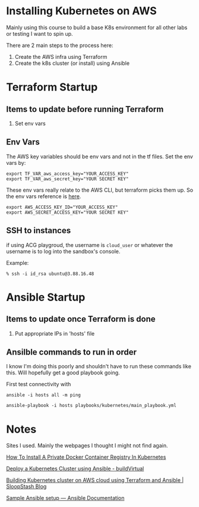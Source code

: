 # Installing Kubernetes on AWS

Mainly using this course to build a base K8s environment for all other labs or testing I want to spin up.

There are 2 main steps to the process here:
1. Create the AWS infra using Terraform
2. Create the k8s cluster (or install) using Ansible

# Terraform Startup

## Items to update before running Terraform
1. Set env vars


## Env Vars

The AWS key variables should be env vars and not in the tf files. Set the env vars by:

```
export TF_VAR_aws_access_key="YOUR_ACCESS_KEY"
export TF_VAR_aws_secret_key="YOUR SECRET KEY"
```

These env vars really relate to the AWS CLI, but terraform picks them up. So the env vars reference is [here](https://docs.aws.amazon.com/cli/latest/userguide/cli-configure-envvars.html).
```
export AWS_ACCESS_KEY_ID="YOUR_ACCESS_KEY"
export AWS_SECRET_ACCESS_KEY="YOUR SECRET KEY"
```

## SSH to instances
if using ACG playgroud, the username is `cloud_user` or whatever the username is to log into the sandbox's console.

Example:
```
% ssh -i id_rsa ubuntu@3.88.16.48
```

# Ansible Startup

## Items to update once Terraform is done
1. Put appropriate IPs in 'hosts' file

## Ansilble commands to run in order

I know I'm doing this poorly and shouldn't have to run these commands like this. Will hopefully get a good playbook going.

First test connectivity with

`ansible -i hosts all -m ping`

```
ansible-playbook -i hosts playbooks/kubernetes/main_playbook.yml
```

# Notes
Sites I used. Mainly the webpages I thought I might not find again.

[How To Install A Private Docker Container Registry In Kubernetes](https://www.paulsblog.dev/how-to-install-a-private-docker-container-registry-in-kubernetes/)

[Deploy a Kubernetes Cluster using Ansible - buildVirtual](https://buildvirtual.net/deploy-a-kubernetes-cluster-using-ansible/)

[Building Kubernetes cluster on AWS cloud using Terraform and Ansible | SloopStash Blog](https://sloopstash.com/blog/building-kubernetes-cluster-on-aws-cloud-using-terraform-and-ansible.html)

[Sample Ansible setup — Ansible Documentation](https://docs.ansible.com/ansible/latest/tips_tricks/sample_setup.html)
